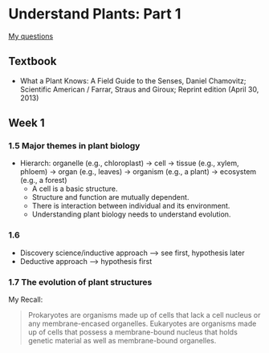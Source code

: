 # Understand Plants: Part 1

[My questions](https://github.com/tatpongkatanyukul/Learn/blob/main/UnderstandPlant/myplantquestions.md)

## Textbook

  * What a Plant Knows: A Field Guide to the Senses, Daniel Chamovitz; Scientific American / Farrar, Straus and Giroux; Reprint edition (April 30, 2013)

## Week 1

### 1.5 Major themes in plant biology

  * Hierarch: organelle (e.g., chloroplast) -> cell -> tissue (e.g., xylem, phloem) -> organ (e.g., leaves) -> organism (e.g., a plant) -> ecosystem (e.g., a forest)
     * A cell is a basic structure.
     * Structure and function are mutually dependent.
     * There is interaction between individual and its environment.
     * Understanding plant biology needs to understand evolution.

### 1.6

  * Discovery science/inductive approach --> see first, hypothesis later
  * Deductive approach --> hypothesis first

### 1.7 The evolution of plant structures

My Recall:
> Prokaryotes are organisms made up of cells that lack a cell nucleus or any membrane-encased organelles. Eukaryotes are organisms made up of cells that possess a membrane-bound nucleus that holds genetic material as well as membrane-bound organelles.



